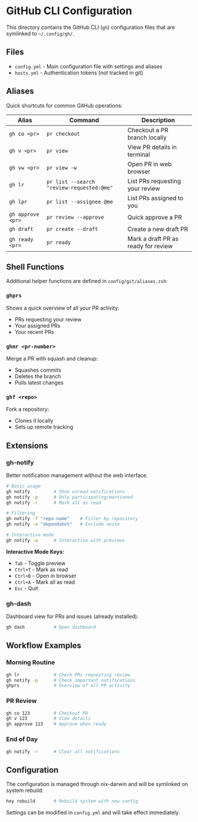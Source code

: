 # GitHub CLI Configuration

This directory contains the GitHub CLI (`gh`) configuration files that are symlinked to `~/.config/gh/`.

## Files

- `config.yml` - Main configuration file with settings and aliases
- `hosts.yml` - Authentication tokens (not tracked in git)

## Aliases

Quick shortcuts for common GitHub operations:

| Alias | Command | Description |
|-------|---------|-------------|
| `gh co <pr>` | `pr checkout` | Checkout a PR branch locally |
| `gh v <pr>` | `pr view` | View PR details in terminal |
| `gh vw <pr>` | `pr view -w` | Open PR in web browser |
| `gh lr` | `pr list --search "review-requested:@me"` | List PRs requesting your review |
| `gh lpr` | `pr list --assignee @me` | List PRs assigned to you |
| `gh approve <pr>` | `pr review --approve` | Quick approve a PR |
| `gh draft` | `pr create --draft` | Create a new draft PR |
| `gh ready <pr>` | `pr ready` | Mark a draft PR as ready for review |

## Shell Functions

Additional helper functions are defined in `config/git/aliases.zsh`:

### `ghprs`
Shows a quick overview of all your PR activity:
- PRs requesting your review
- Your assigned PRs  
- Your recent PRs

### `ghmr <pr-number>`
Merge a PR with squash and cleanup:
- Squashes commits
- Deletes the branch
- Pulls latest changes

### `ghf <repo>`
Fork a repository:
- Clones it locally
- Sets up remote tracking

## Extensions

### gh-notify
Better notification management without the web interface.

```bash
# Basic usage
gh notify         # Show unread notifications
gh notify -p      # Only participating/mentioned
gh notify -r      # Mark all as read

# Filtering
gh notify -f "repo-name"    # Filter by repository
gh notify -e "dependabot"   # Exclude noise

# Interactive mode
gh notify -w      # Interactive with previews
```

**Interactive Mode Keys:**
- `Tab` - Toggle preview
- `Ctrl+T` - Mark as read
- `Ctrl+B` - Open in browser
- `Ctrl+A` - Mark all as read
- `Esc` - Quit

### gh-dash
Dashboard view for PRs and issues (already installed).

```bash
gh dash           # Open dashboard
```

## Workflow Examples

### Morning Routine
```bash
gh lr             # Check PRs requesting review
gh notify -p      # Check important notifications
ghprs             # Overview of all PR activity
```

### PR Review
```bash
gh co 123         # Checkout PR
gh v 123          # View details
gh approve 123    # Approve when ready
```

### End of Day
```bash
gh notify -r      # Clear all notifications
```

## Configuration

The configuration is managed through nix-darwin and will be symlinked on system rebuild:
```bash
hey rebuild       # Rebuild system with new config
```

Settings can be modified in `config.yml` and will take effect immediately.